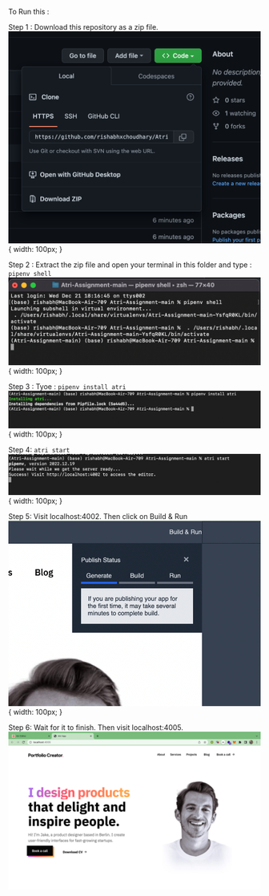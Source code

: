To Run this : 

Step 1 : Download this repository as a zip file.
![1.png](https://github.com/rishabhxchoudhary/Atri-Assignment/blob/main/Readme/1.png?raw=true){ width: 100px; }

Step 2 : Extract the zip file and open your terminal in this folder and type :
`pipenv shell`
![1.png](https://github.com/rishabhxchoudhary/Atri-Assignment/blob/main/Readme/2.png?raw=true){ width: 100px; }

Step 3 : Tyoe : `pipenv install atri`
![1.png](https://github.com/rishabhxchoudhary/Atri-Assignment/blob/main/Readme/3.png?raw=true){ width: 100px; }

Step 4: `atri start`
![1.png](https://github.com/rishabhxchoudhary/Atri-Assignment/blob/main/Readme/4.png?raw=true){ width: 100px; }

Step 5: Visit localhost:4002. Then click on Build & Run
![1.png](https://github.com/rishabhxchoudhary/Atri-Assignment/blob/main/Readme/5.png?raw=true){ width: 100px; }

Step 6: Wait for it to finish. Then visit localhost:4005.
![1.png](https://github.com/rishabhxchoudhary/Atri-Assignment/blob/main/Readme/6.png?raw=true)
